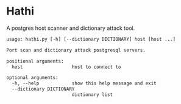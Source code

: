 # Hathi

A postgres host scanner and dictionary attack tool.

```default
usage: hathi.py [-h] [--dictionary DICTIONARY] host [host ...]

Port scan and dictionary attack postgresql servers.

positional arguments:
  host                  host to connect to

optional arguments:
  -h, --help            show this help message and exit
  --dictionary DICTIONARY
                        dictionary list
```